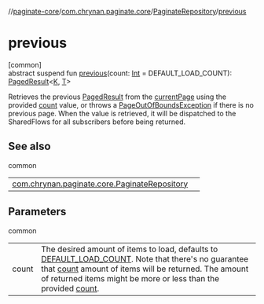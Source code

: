 //[paginate-core](../../../index.md)/[com.chrynan.paginate.core](../index.md)/[PaginateRepository](index.md)/[previous](previous.md)

# previous

[common]\
abstract suspend fun [previous](previous.md)(count: [Int](https://kotlinlang.org/api/latest/jvm/stdlib/kotlin/-int/index.html) = DEFAULT_LOAD_COUNT): [PagedResult](../-paged-result/index.md)<[K](index.md), [T](index.md)>

Retrieves the previous [PagedResult](../-paged-result/index.md) from the [currentPage](current-page.md) using the provided [count](previous.md) value, or throws a [PageOutOfBoundsException](../-page-out-of-bounds-exception/index.md) if there is no previous page. When the value is retrieved, it will be dispatched to the SharedFlows for all subscribers before being returned.

## See also

common

| | |
|---|---|
| [com.chrynan.paginate.core.PaginateRepository](next.md) |  |

## Parameters

common

| | |
|---|---|
| count | The desired amount of items to load, defaults to [DEFAULT_LOAD_COUNT](-companion/-d-e-f-a-u-l-t_-l-o-a-d_-c-o-u-n-t.md). Note that there's no guarantee that [count](previous.md) amount of items will be returned. The amount of returned items might be more or less than the provided [count](previous.md). |
